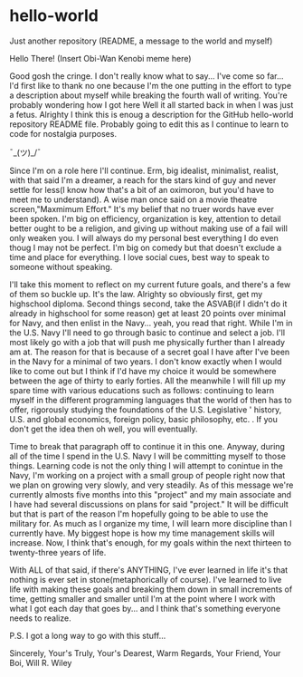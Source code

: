 # hello-world
Just another repository
(README, a message to the world and myself)

Hello There!
(Insert Obi-Wan Kenobi meme here)

  Good gosh the cringe. I don't really know what to say... I've come so far... I'd first like to thank no one because I'm the one 
putting in the effort to type a description about myself while breaking the fourth wall of writing. You're probably wondering how I got
here Well it all started back in when I was just a fetus. Alrighty I think this is enoug a description for the GitHub hello-world
repository README file. Probably going to edit this as I continue to learn to code for nostalgia purposes.  

¯\_(ツ)_/¯

  Since I'm on a role here I'll continue. Erm, big idealist, minimalist, realist, with that said I'm a dreamer, a reach for the stars
kind of guy and never settle for less(I know how that's a bit of an oximoron, but you'd have to meet me to understand). A wise man
once said on a movie theatre screen,"Maxmimum Effort." It's my belief that no truer words have ever been spoken. I'm big on efficiency,
organization is key, attention to detail better ought to be a religion, and giving up without making use of a fail will only weaken you. 
I will always do my personal best everything I do even thoug I may not be perfect. I'm big on comedy but that doesn't exclude a time and
place for everything. I love social cues, best way to speak to someone without speaking.

  I'll take this moment to reflect on my current future goals, and there's a few of them so buckle up. It's the law. Alrighty so
obviously first, get my highschool diploma. Second things second, take the ASVAB(if I didn't do it already in highschool for some 
reason) get at least 20 points over minimal for Navy, and then enlist in the Navy... yeah, you read that right. While I'm in the U.S. 
Navy I'll need to go through basic to continue and select a job. I'll most likely go with a job that will push me physically further 
than I already am at. The reason for that is because of a secret goal I have after I've been in the Navy for a minimal of two years. I 
don't know exactly when I would like to come out but I think if I'd have my choice it would be somewhere between the age of thirty to 
early forties. All the meanwhile I will fill up my spare time with various educations such as follows: continuing to learn myself in the
different programming languages that the world of then has to offer, rigorously studying the foundations of the U.S. Legislative '
history, U.S. and global economics, foreign policy, basic philosophy, etc. . If you don't get the idea then oh well, you will
eventually.

  Time to break that paragraph off to continue it in this one. Anyway, during all of the time I spend in the U.S. Navy I will be
committing myself to those things. Learning code is not the only thing I will attempt to conintue in the Navy, I'm working on a project 
with a small group of people right now that we plan on growing very slowly, and very steadily. As of this message we're currently
almosts five months into this "project" and my main associate and I have had several discussions on plans for said "project." It will be
difficult but that is part of the reason I'm hopefully going to be able to use the military for. As much as I organize my time, I will 
learn more discipline than I currently have. My biggest hope is how my time management skills will increase. Now, I think that's enough,
for my goals within the next thirteen to twenty-three years of life.

  With ALL of that said, if there's ANYTHING, I've ever learned in life it's that nothing is ever set in stone(metaphorically of 
course). I've learned to live life with making these goals and breaking them down in small increments of time, getting smaller and 
smaller until I'm at the point where I work with what I got each day that goes by... and I think that's something everyone needs to 
realize.

P.S. I got a long way to go with this stuff...

Sincerely,
Your's Truly,
Your's Dearest,
Warm Regards,
Your Friend,
Your Boi,
Will R. Wiley

